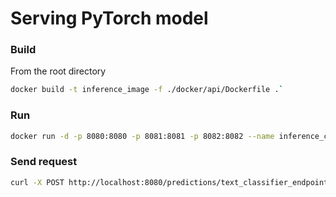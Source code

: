 # Serving PyTorch model

### Build
From the root directory  
```bash
docker build -t inference_image -f ./docker/api/Dockerfile .`
```

### Run
```bash
docker run -d -p 8080:8080 -p 8081:8081 -p 8082:8082 --name inference_container inference_image`
```

### Send request
```bash
curl -X POST http://localhost:8080/predictions/text_classifier_endpoint -H 'Content-Type: application/json' -d '{ "data": "This is a test!" }'
```